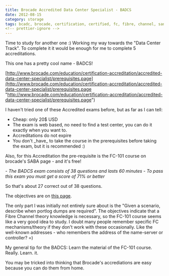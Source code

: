 ```yaml
---
title: Brocade Accredited Data Center Specialist - BADCS
date: 2012-08-15
category: storage
tags: bcadc, brocade, certification, certified, fc, fibre, channel, san, san, storage, storage, storage, area, network, study
<!-- prettier-ignore -->
---
```


Time to study for another one :) Working my way towards the "Data Center Track". To complete it it would be enough for me to complete 5 accreditations.

This one has a pretty cool name - BADCS!

[http://www.brocade.com/education/certification-accreditation/accredited-data-center-specialist/prerequisites.page](http://www.brocade.com/education/certification-accreditation/accredited-data-center-specialist/prerequisites.page "http://www.brocade.com/education/certification-accreditation/accredited-data-center-specialist/prerequisites.page")

I haven't tried one of these Accredited exams before, but as far as I can tell:

- Cheap: only 20$ USD
- The exam is web based, no need to find a test center, you can do it exactly when you want to.
- Accreditations do not expire
- You don't \_have\_ to take the course in the prerequisites before taking the exam, but it is recommended :)

Also, for this Accreditation the pre-requisite is the FC-101 course on brocade's SABA page - and it's free!

_\- The BADCS exam consists of 38 questions and lasts 60 minutes_ _\- To pass this exam you must get a score of 71% or better_

So that's about 27 correct out of 38 questions.

The objectives are on [this page](http://www.brocade.com/education/certification-accreditation/accredited-data-center-specialist/index.page "on brocade.com").

The only part I was initially not entirely sure about is the "Given a scenario, describe when portlog dumps are required". The objectives indicate that a Fibre Channel theory knowledge is necessary, so the FC-101 course seems like a very good idea to study. I doubt many people remember specific FC mechanisms/theory if they don't work with these occasionally. Like the well-known addresses - who remembers the address of the name-server or controller? =)

My general tip for the BADCS: Learn the material of the FC-101 course. Really. Learn. it.

You may be tricked into thinking that Brocade's accrediations are easy because you can do them from home.
